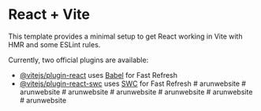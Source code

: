 # React + Vite

This template provides a minimal setup to get React working in Vite with HMR and some ESLint rules.

Currently, two official plugins are available:

- [@vitejs/plugin-react](https://github.com/vitejs/vite-plugin-react/blob/main/packages/plugin-react/README.md) uses [Babel](https://babeljs.io/) for Fast Refresh
- [@vitejs/plugin-react-swc](https://github.com/vitejs/vite-plugin-react-swc) uses [SWC](https://swc.rs/) for Fast Refresh
#   a r u n w e b s i t e  
 #   a r u n w e b s i t e  
 #   a r u n w e b s i t e  
 #   a r u n w e b s i t e  
 #   a r u n w e b s i t e  
 #   a r u n w e b s i t e  
 #   a r u n w e b s i t e  
 